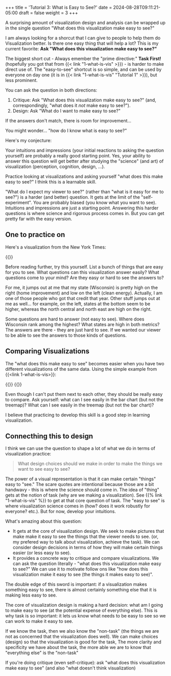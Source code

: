 +++
title = 'Tutorial 3: What is Easy to See?'
date = 2024-08-28T09:11:21-05:00
draft = false
weight = 3
+++

A surprising amount of visualization design and analysis can be wrapped up in the single question "What does this visualization make easy to see?"

<!--more-->

I am always looking for a shorcut that I can give to people to help them do Visualization better. Is there one easy thing that will help a lot? This is my current favorite: **Ask "What does this visualization make easy to see?"**

The biggest short cut - Always emember the "prime directive:" **Task First!** (hopefully you got that from {{< link "1-what-is-vis" >}}) - is harder to make direct use of. The "easy-to-see" shortcut is so simple, and can be used by everyone on day one (it is in {{< link "1-what-is-vis" "Tutorial 1" >}}), but less prominent.

You can ask the question in both directions:

1. Critique: Ask "What does this visualization make easy to see?" (and, correspondingly, "what does it *not* make easy to see?").
2. Design: Ask "What do I want to make easy to see?" 

If the answers don't match, there is room for improvement...

You might wonder... "how do I know what is easy to see?"

Here's my conjecture:

Your intuitions and impressions (your initial reactions to asking the question yourself) are probably a really good starting point. Yes, your ability to answer this question will get better after studying the "science" (and art) of visualization (perception, cognition, design, ...).

Practice looking at visualizations and asking yourself "what does this make easy to see?" I think this is a learnable skill.

"What do I expect my viewer to see?" (rather than "what is it easy for me to see?") is a harder (and better) question. It gets at the limit of the "self-experiment". You are probably biased (you know what you want to see). Intuitions and impressions are just a starting point. Answering this harder questions is where science and rigorous process comes in. But you can get pretty far with the easy version. 

## One to practice on

Here's a visualization from the New York Times:

{{<rimage src="nyt-clean-energy.png" width="500" caption="Maps of percentage of households taking advantage of two different tax credits, by state." attr="from the NY Times" attrlink="https://www.nytimes.com/interactive/2024/08/08/climate/tax-credits-solar-panels-home-efficiency.html" >}}

Before reading further, try this yourself. List a bunch of things that are easy for you to see. What questions can this visualization answer easily? What questions come to your mind? Are they easy or hard to see the answers to?

For me, it jumps out at me that my state (Wisconsin) is pretty high on the right (home improvement) and low on the left (clean energy). Actually, I am one of those people who got that credit that year. Other stuff jumps out at me as well... for example, on the left, states at the bottom seem to be higher, whereas the north central and north east are high on the right. 

Some questions are hard to answer (not easy to see). Where does Wisconsin rank among the highest? What states are high in both metrics? The answers are there - they are just hard to see. If we wanted our viewer to be able to see the answers to those kinds of questions.

## Comparing Visualizations

The "what does this make easy to see" becomes easier when you have two different visualizations of the same data. Using the simple example from {{<link 1-what-is-vis>}}:

{{<rimage src="students-column.png" caption="A bar chart of the fake data" >}}
{{<rimage src="students-treemap.png" caption="A treemap of the fake data" >}}

Even though I can't put them next to each other, they should be really easy to compare. Ask yourself: what can I see easily in the bar chart (but not the treemap)? What can I see easily in the treemap (but not the bar chart)? 

I believe that practicing to develop this skill is a good step in learning visualization.

## Connecthing this to design

I think we can use the question to shape a lot of what we do in terms of visualization practice:

> What design choices should we make in order to make the things we want to see easy to see?

The power of a visual representation is that it can make certain "things" easy to "see." The scare quotes are intentional because those are a bit handwavy - this is where the science should come in. The idea of "thing" gets at the notion of task (why are we making a visualization). See {{% link "1-what-is-vis" %}} to get at that core question of task. The "easy to see" is where visualization science comes in (how? does it work robustly for everyone? etc.). But for now, develop your intuitions. 

What's amazing about this question:

- It gets at the core of visualization design. We seek to make pictures that make make it easy to see the things that the viewer needs to see. (or, my prefered way to talk about visualization, achieve the task). We can consider design decisions in terms of how they will make certain things easier (or less easy to see).
- It provides a concrete way to critique and compare visualizations. We can ask the question literally - "what does this visualization make easy to see?" We can use it to motivate follow ons like "how does this visualization make it easy to see (the things it makes easy to see)".

The double edge of this sword is important: if a visualization makes something easy to see, there is almost certainly something else that it is making less easy to see.

The core of visualization design is making a hard decision: what am I going to make easy to see (at the potential expense of everything else). This is why task is so important: it lets us know what needs to be easy to see so we can work to make it easy to see.

If we know the task, then we also know the "non-task" (the things we are not as concerned that the visualization does well). We can make choices (design) so that the visualization is good for the task,
The more clarity and specificity we have about the task, the more able we are to know that "everything else" is the "non-task"

If you're doing critique (even self-critique): ask "what does this visualization make easy to see" (and also "what doesn't think visualization)
